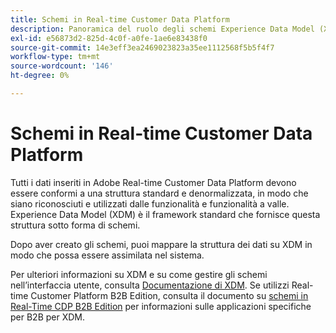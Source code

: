 ```yaml
---
title: Schemi in Real-time Customer Data Platform
description: Panoramica del ruolo degli schemi Experience Data Model (XDM) in Adobe Real-time Customer Data Platform.
exl-id: e56873d2-825d-4c0f-a0fe-1ae6e83438f0
source-git-commit: 14e3eff3ea2469023823a35ee1112568f5b5f4f7
workflow-type: tm+mt
source-wordcount: '146'
ht-degree: 0%

---
```


# Schemi in Real-time Customer Data Platform

Tutti i dati inseriti in Adobe Real-time Customer Data Platform devono essere conformi a una struttura standard e denormalizzata, in modo che siano riconosciuti e utilizzati dalle funzionalità e funzionalità a valle. Experience Data Model (XDM) è il framework standard che fornisce questa struttura sotto forma di schemi.

Dopo aver creato gli schemi, puoi mappare la struttura dei dati su XDM in modo che possa essere assimilata nel sistema.

Per ulteriori informazioni su XDM e su come gestire gli schemi nell’interfaccia utente, consulta [Documentazione di XDM](../../xdm/home.md). Se utilizzi Real-time Customer Platform B2B Edition, consulta il documento su [schemi in Real-Time CDP B2B Edition](./b2b.md) per informazioni sulle applicazioni specifiche per B2B per XDM.
